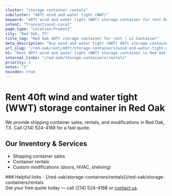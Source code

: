 ```yaml
---
cluster: "storage container rentals"
subcluster: "40ft wind and water tight (WWT)"
keyword: "40ft wind and water tight (WWT) storage container for rent Red Oak, TX"
intent: "Transactional-Local"
page_type: "Location-Product"
city: "Red Oak, TX"
title_tag: "Red Oak 40ft storage container for rent | LC Container"
meta_description: "Buy wind and water tight (WWT) 40ft storage container rent with local delivery in Red Oak, TX. LC Container — local Since 2003. Request a fast quote today."
url_slug: "/red-oak/rent/40ft/storage-containers/wind-and-water-tight-wwt"
h1: "Rent 40ft wind and water tight (WWT) storage container in Red Oak"
internal_links: "/red-oak/storage-containers/rentals"
priority: 3
notes: "2"
noindex: true
---
```


# Rent 40ft wind and water tight (WWT) storage container in Red Oak

We provide shipping container sales, rentals, and modifications in Red Oak, TX. Call (214) 524-4168 for a fast quote.

## Our Inventory & Services
- Shipping container sales
- Container rentals
- Custom modifications (doors, HVAC, shelving)

<div data-section="internal-links">
### Helpful links
- [/red-oak/storage-containers/rentals](/red-oak/storage-containers/rentals
</div>

<div data-section="cta">
Get your free quote today — call (214) 524-4168 or <a href="/contact">contact us</a>.
</div>

<script type="application/ld+json">{"@context":"https://schema.org","@type":"FAQPage","mainEntity":[{"@type":"Question","name":"How much does delivery cost in Red Oak, TX?","acceptedAnswer":{"@type":"Answer","text":"Delivery costs vary by distance and container size. Most deliveries in Red Oak, TX range from $150-$300. Call (214) 524-4168 for an exact quote based on your specific location."}},{"@type":"Question","name":"Do you offer financing or payment plans?","acceptedAnswer":{"@type":"Answer","text":"We accept major credit cards, checks, and can discuss commercial terms for bulk purchases. Call (214) 524-4168 to discuss options."}},{"@type":"Question","name":"Can you customize containers in Red Oak, TX?","acceptedAnswer":{"@type":"Answer","text":"Yes — we perform modifications like doors, HVAC, insulation, and shelving. Request a custom quote at (214) 524-4168 or via our contact form."}}]}</script>
